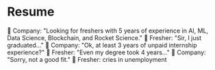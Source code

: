 # Resume


🔹 Company: "Looking for freshers with 5 years of experience in AI, ML, Data Science, Blockchain, and Rocket Science."
🔹 Fresher: "Sir, I just graduated..."
🔹 Company: "Ok, at least 3 years of unpaid internship experience?"
🔹 Fresher: "Even my degree took 4 years..."
🔹 Company: "Sorry, not a good fit."
🔹 Fresher: cries in unemployment
